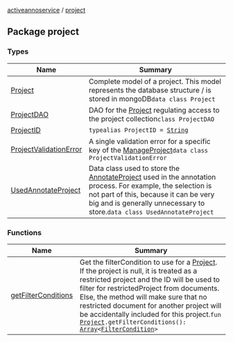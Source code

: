 [activeannoservice](../index.md) / [project](./index.md)

## Package project

### Types

| Name | Summary |
|---|---|
| [Project](-project/index.md) | Complete model of a project. This model represents the database structure / is stored in mongoDB`data class Project` |
| [ProjectDAO](-project-d-a-o/index.md) | DAO for the [Project](-project/index.md) regulating access to the project collection`class ProjectDAO` |
| [ProjectID](-project-i-d.md) | `typealias ProjectID = `[`String`](https://kotlinlang.org/api/latest/jvm/stdlib/kotlin/-string/index.html) |
| [ProjectValidationError](-project-validation-error/index.md) | A single validation error for a specific key of the [ManageProject](#)`data class ProjectValidationError` |
| [UsedAnnotateProject](-used-annotate-project/index.md) | Data class used to store the [AnnotateProject](#) used in the annotation process. For example, the selection is not part of this, because it can be very big and is generally unnecessary to store.`data class UsedAnnotateProject` |

### Functions

| Name | Summary |
|---|---|
| [getFilterConditions](get-filter-conditions.md) | Get the filterCondition to use for a [Project](-project/index.md). If the project is null, it is treated as a restricted project and the ID will be used to filter for restrictedProject from documents. Else, the method will make sure that no restricted document for another project will be accidentally included for this project.`fun `[`Project`](-project/index.md)`.getFilterConditions(): `[`Array`](https://kotlinlang.org/api/latest/jvm/stdlib/kotlin/-array/index.html)`<`[`FilterCondition`](../project.filter/-filter-condition/index.md)`>` |
